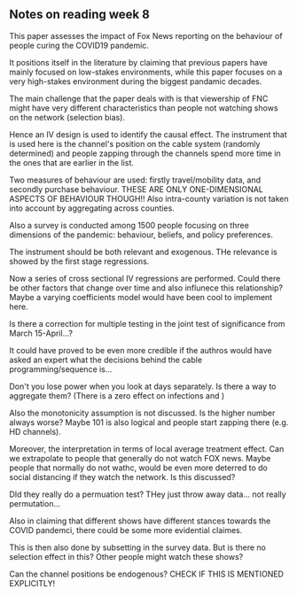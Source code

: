 ## Notes on reading week 8

This paper assesses the impact of Fox News reporting on the behaviour of people curing the COVID19 pandemic.

It positions itself in the literature by claiming that previous papers have mainly focused on low-stakes environments, while this paper focuses on a very high-stakes environment during the biggest pandamic decades. 

The main challenge that the paper deals with is that viewership of FNC might have very different characteristics than people not watching shows on the network (selection bias). 

Hence an IV design is used to identify the causal effect. The instrument that is used here is the channel's position on the cable system (randomly determined) and people zapping through the channels spend more time in the ones that are earlier in the list. 

Two measures of behaviour are used: firstly travel/mobility data, and secondly purchase behaviour. THESE ARE ONLY ONE-DIMENSIONAL ASPECTS OF BEHAVIOUR THOUGH!! Also intra-county variation is not taken into account by aggregating across counties. 

Also a survey is conducted among 1500 people focusing on three dimensions of the pandemic: behaviour, beliefs, and policy preferences. 

The instrument should be both relevant and exogenous. THe relevance is showed by the first stage regressions. 

Now a series of cross sectional IV regressions are performed. Could there be other factors that change over time and also influnece this relationship? Maybe a varying coefficients model would have been cool to implement here. 

Is there a correction for multiple testing in the joint test of significance from March 15-April...?

It could have proved to be even more credible if the authros would have asked an expert what the decisions behind the cable programming/sequence is...

Don't you lose power when you look at days separately. Is there a way to aggregate them? (There is a zero effect on infections and )

Also the monotonicity assumption is not discussed. Is the higher number always worse? Maybe 101 is also logical and people start zapping there (e.g. HD channels).

Moreover, the interpretation in terms of local average treatment effect. Can we extrapolate to people that generally do not watch FOX news. Maybe people that normally do not wathc, would be even more deterred to do social distancing if they watch the network. Is this discussed?

DId they really do a permuation test? THey just throw away data... not really permutation...

Also in claiming that different shows have different stances towards the COVID pandemci, there could be some more evidential claimes. 

This is then also done by subsetting in the survey data. But is there no selection effect in this? Other people might watch these shows?

Can the channel positions be endogenous? CHECK IF THIS IS MENTIONED EXPLICITLY!